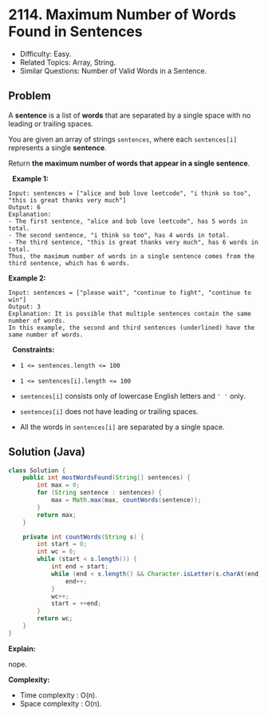 # 2114. Maximum Number of Words Found in Sentences

- Difficulty: Easy.
- Related Topics: Array, String.
- Similar Questions: Number of Valid Words in a Sentence.

## Problem

A **sentence** is a list of **words** that are separated by a single space with no leading or trailing spaces.

You are given an array of strings ```sentences```, where each ```sentences[i]``` represents a single **sentence**.

Return **the **maximum number of words** that appear in a single sentence**.

 
**Example 1:**

```
Input: sentences = ["alice and bob love leetcode", "i think so too", "this is great thanks very much"]
Output: 6
Explanation: 
- The first sentence, "alice and bob love leetcode", has 5 words in total.
- The second sentence, "i think so too", has 4 words in total.
- The third sentence, "this is great thanks very much", has 6 words in total.
Thus, the maximum number of words in a single sentence comes from the third sentence, which has 6 words.
```

**Example 2:**

```
Input: sentences = ["please wait", "continue to fight", "continue to win"]
Output: 3
Explanation: It is possible that multiple sentences contain the same number of words. 
In this example, the second and third sentences (underlined) have the same number of words.
```

 
**Constraints:**


	
- ```1 <= sentences.length <= 100```
	
- ```1 <= sentences[i].length <= 100```
	
- ```sentences[i]``` consists only of lowercase English letters and ```' '``` only.
	
- ```sentences[i]``` does not have leading or trailing spaces.
	
- All the words in ```sentences[i]``` are separated by a single space.



## Solution (Java)

```java
class Solution {
    public int mostWordsFound(String[] sentences) {
        int max = 0;
        for (String sentence : sentences) {
            max = Math.max(max, countWords(sentence));
        }
        return max;
    }

    private int countWords(String s) {
        int start = 0;
        int wc = 0;
        while (start < s.length()) {
            int end = start;
            while (end < s.length() && Character.isLetter(s.charAt(end))) {
                end++;
            }
            wc++;
            start = ++end;
        }
        return wc;
    }
}
```

**Explain:**

nope.

**Complexity:**

* Time complexity : O(n).
* Space complexity : O(n).
